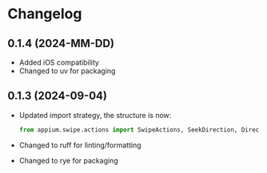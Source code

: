 # Changelog

## 0.1.4 (2024-MM-DD)

- Added iOS compatibility
- Changed to uv for packaging

## 0.1.3 (2024-09-04)

- Updated import strategy, the structure is now:  

    ```python
    from appium.swipe.actions import SwipeActions, SeekDirection, Direction
    ```

- Changed to ruff for linting/formatting
- Changed to rye for packaging
